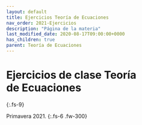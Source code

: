 ```yaml
---
layout: default
title: Ejercicios Teoría de Ecuaciones
nav_order: 2021-Ejercicios
description: "Página de la materia"
last_modified_date: 2020-08-17T09:00:00+0000
has_children: true
parent: Teoría de Ecuaciones
---
```


# Ejercicios de clase Teoría de&nbsp;<span class="deg-sitio deg-sitio-texto">Ecuaciones</span>
{:.fs-9}

Primavera 2021.
{:.fs-6 .fw-300}
